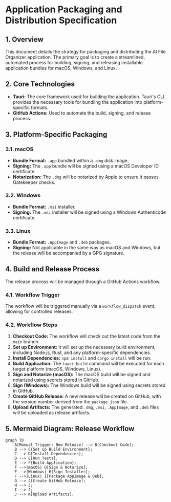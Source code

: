 # Application Packaging and Distribution Specification

## 1. Overview

This document details the strategy for packaging and distributing the AI File Organizer application. The primary goal is to create a streamlined, automated process for building, signing, and releasing installable application bundles for macOS, Windows, and Linux.

## 2. Core Technologies

- **Tauri:** The core framework used for building the application. Tauri's CLI provides the necessary tools for bundling the application into platform-specific formats.
- **GitHub Actions:** Used to automate the build, signing, and release process.

## 3. Platform-Specific Packaging

### 3.1. macOS

- **Bundle Format:** `.app` bundled within a `.dmg` disk image.
- **Signing:** The `.app` bundle will be signed using a macOS Developer ID certificate.
- **Notarization:** The `.dmg` will be notarized by Apple to ensure it passes Gatekeeper checks.

### 3.2. Windows

- **Bundle Format:** `.msi` installer.
- **Signing:** The `.msi` installer will be signed using a Windows Authenticode certificate.

### 3.3. Linux

- **Bundle Format:** `.AppImage` and `.deb` packages.
- **Signing:** Not applicable in the same way as macOS and Windows, but the release will be accompanied by a GPG signature.

## 4. Build and Release Process

The release process will be managed through a GitHub Actions workflow.

### 4.1. Workflow Trigger

The workflow will be triggered manually via a `workflow_dispatch` event, allowing for controlled releases.

### 4.2. Workflow Steps

1.  **Checkout Code:** The workflow will check out the latest code from the `main` branch.
2.  **Set up Environment:** It will set up the necessary build environment, including Node.js, Rust, and any platform-specific dependencies.
3.  **Install Dependencies:** `npm install` and `cargo install` will be run.
4.  **Build Application:** The `tauri build` command will be executed for each target platform (macOS, Windows, Linux).
5.  **Sign and Notarize (macOS):** The macOS build will be signed and notarized using secrets stored in GitHub.
6.  **Sign (Windows):** The Windows build will be signed using secrets stored in GitHub.
7.  **Create GitHub Release:** A new release will be created on GitHub, with the version number derived from the `package.json` file.
8.  **Upload Artifacts:** The generated `.dmg`, `.msi`, `.AppImage`, and `.deb` files will be uploaded as release artifacts.

## 5. Mermaid Diagram: Release Workflow

```mermaid
graph TD
    A[Manual Trigger: New Release] --> B[Checkout Code];
    B --> C{Set up Build Environment};
    C --> D[Install Dependencies];
    D --> E[Run Tests];
    E --> F{Build Application};
    F -->|macOS| G[Sign & Notarize];
    F -->|Windows| H[Sign Installer];
    F -->|Linux| I[Package AppImage & Deb];
    G --> J[Create GitHub Release];
    H --> J;
    I --> J;
    J --> K[Upload Artifacts];